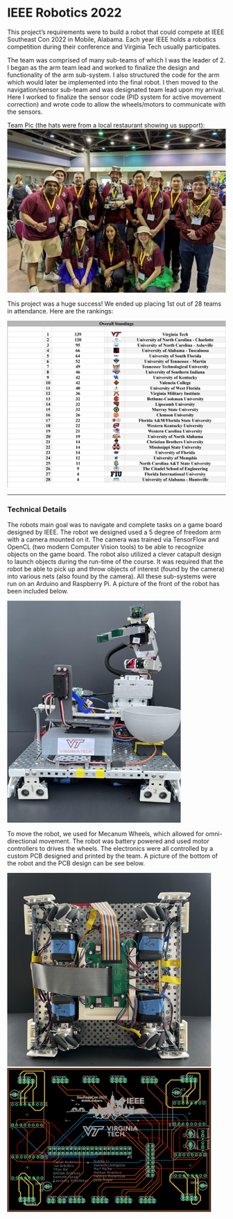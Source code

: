 # IEEE Robotics 2022

This project’s requirements were to build a robot that could compete at IEEE Southeast Con 2022 in Mobile, Alabama. Each year IEEE holds a robotics competition during their conference and Virginia Tech usually participates.

The team was comprised of many sub-teams of which I was the leader of 2. I began as the arm team lead and worked to finalize the design and functionality of the arm sub-system. I also structured the code for the arm which would later be implemented into the final robot. I then moved to the navigation/sensor sub-team and was designated team lead upon my arrival. Here I worked to finalize the sensor code (PID system for active movement correction) and wrote code to allow the wheels/motors to communicate with the sensors.

Team Pic (the hats were from a local restaurant showing us support):<br>
<img src="./team_pic.jpg" alt="Team Pic" width="550"/>

This project was a huge success! We ended up placing 1st out of 28 teams in attendance. Here are the rankings:

<img src="./ranking.png" alt="Rankings" width="550"/>

---

### Technical Details

The robots main goal was to navigate and complete tasks on a game board designed by IEEE. The robot we designed used a 5 degree of freedom arm with a camera mounted on it. The camera was trained via TensorFlow and OpenCL (two modern Computer Vision tools) to be able to recognize objects on the game board. The robot also utilized a clever catapult design to launch objects during the run-time of the course. It was required that the robot be able to pick up and throw objects of interest (found by the camera) into various nets (also found by the camera). All these sub-systems were run on an Arduino and Raspberry Pi. A picture of the front of the robot has been included below.

<img src="./robot_front.png" alt="Robot Front" width="400"/>

To move the robot, we used for Mecanum Wheels, which allowed for omni-directional movement. The robot was battery powered and used motor controllers to drives the wheels. The electronics were all controlled by a custom PCB designed and printed by the team. A picture of the bottom of the robot and the PCB design can be see below.

<img src="./robot_bottom.png" alt="Robot Bottom" width="470"/> <img src="./pcb.png" alt="PCB" width="470"/>